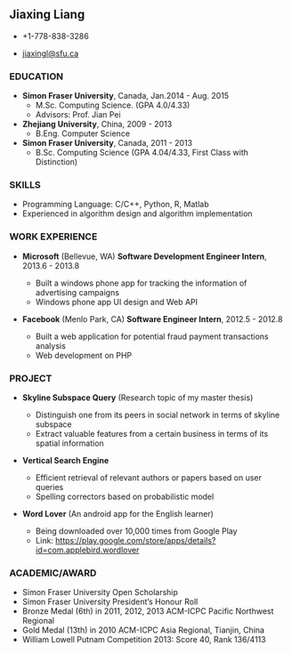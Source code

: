 ## Jiaxing Liang

*   +1-778-838-3286

*   jiaxingl@sfu.ca 

### EDUCATION 

*   **Simon Fraser University**, Canada, Jan.2014 - Aug. 2015 
    -   M.Sc. Computing Science. (GPA 4.0/4.33)
	-	Advisors: Prof. Jian Pei
*   **Zhejiang University**, China, 2009 - 2013
    -   B.Eng. Computer Science
*   **Simon Fraser University**, Canada, 2011 - 2013 
    -   B.Sc. Computing Science (GPA 4.04/4.33, First Class with Distinction)

### SKILLS

*   Programming Language: C/C++, Python, R, Matlab
*   Experienced in algorithm design and algorithm implementation

### WORK EXPERIENCE

*   **Microsoft** (Bellevue, WA) **Software Development Engineer Intern**, 2013.6 - 2013.8 
    -   Built a windows phone app for tracking the information of advertising campaigns
    -   Windows phone app UI design and Web API

*   **Facebook** (Menlo Park, CA) **Software Engineer Intern**, 2012.5 - 2012.8
    -   Built a web application for potential fraud payment transactions analysis 
    -   Web development on PHP

### PROJECT

*   **Skyline Subspace Query** (Research topic of my master thesis)
	-   Distinguish one from its peers in social network in terms of skyline subspace
	-	Extract valuable features from a certain business in terms of its spatial information

*   **Vertical Search Engine**

    -   Efficient retrieval of relevant authors or papers based on user queries
    -   Spelling correctors based on probabilistic model

*   **Word Lover** (An android app for the English learner)

    -   Being downloaded over 10,000 times from Google Play
    -   Link: https://play.google.com/store/apps/details?id=com.applebird.wordlover

### ACADEMIC/AWARD

*   Simon Fraser University Open Scholarship 
*   Simon Fraser University President’s Honour Roll
*   Bronze Medal (6th) in 2011, 2012, 2013 ACM-ICPC Pacific Northwest Regional 
*   Gold Medal (13th) in 2010 ACM-ICPC Asia Regional, Tianjin, China
*   William Lowell Putnam Competition 2013: Score 40, Rank 136/4113

